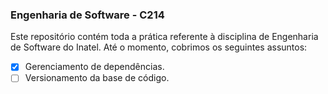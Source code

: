 ### Engenharia de Software - C214

Este repositório contém toda a prática referente à disciplina de Engenharia de Software 
do Inatel. Até o momento, cobrimos os seguintes assuntos:

- [x] Gerenciamento de dependências.
- [ ] Versionamento da base de código.
